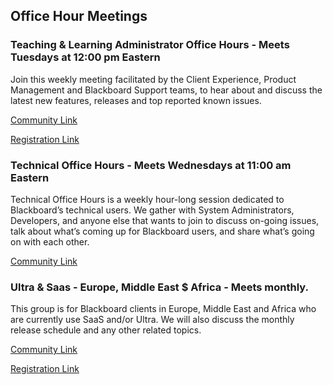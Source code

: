 ## Office Hour Meetings

### Teaching & Learning Administrator Office Hours - Meets Tuesdays at 12:00 pm Eastern

Join this weekly meeting facilitated by the Client Experience, Product Management and Blackboard Support teams, to hear about and discuss the latest new features, releases and top reported known issues.

[Community Link](https://community.blackboard.com/groups/home/34)

[Registration Link](https://go.blackboard.com/tloffice-hours)

### Technical Office Hours - Meets Wednesdays at 11:00 am Eastern

Technical Office Hours is a weekly hour-long session dedicated to Blackboard’s technical users. We gather with System Administrators, Developers, and anyone else that wants to join to discuss on-going issues, talk about what’s coming up for Blackboard users, and share what’s going on with each other. 

[Community Link](https://community.blackboard.com/groups/home/78) 

### Ultra & Saas - Europe, Middle East $ Africa - Meets monthly. 

This group is for Blackboard clients in Europe, Middle East and Africa who are currently use SaaS and/or Ultra. We will also discuss the monthly release schedule and any other related topics. 

[Community Link](https://community.blackboard.com/groups/home/35) 

[Registration Link](https://go.blackboard.com/saas-office-hours-emea?utm_source=Bb_Community_Site&utm_medium=Web&utm_campaign=SaaSUltraOH&utm_term=&utm_content=)


